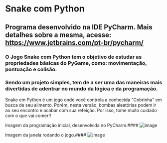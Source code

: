 # Snake com Python #
## Programa desenvolvido na IDE PyCharm. Mais detalhes sobre a mesma, acesse: https://www.jetbrains.com/pt-br/pycharm/ 

### O Jogo Snake com Python tem o objetivo de estudar as propriedades básicas do PyGame, como: movimentação, pontuação e colisão.
### Sendo um projeto simples, tem de a ser uma das maneiras mais divertidas de adentrar no mundo da lógica e da programação.

Snake em Python é um jogo onde você controla a conhecida "Cobrinha" em busca de seu alimento. Porém, nesta versão,
bombas aleatórias podem ir ao seu encontro e acabar com sua refeição. Por isso, tome muito cuidado com o que vai comer!!

Imagem da programação inicial, desenvolvida no PyCharm.####
![image](https://github.com/user-attachments/assets/e995b537-1cdf-40ed-a5ae-17dc79c98bd6)

Imagem da janela rodando o jogo.####
![image](https://github.com/user-attachments/assets/3bb5d858-c37b-4359-8ddf-a96224fd6abd)
